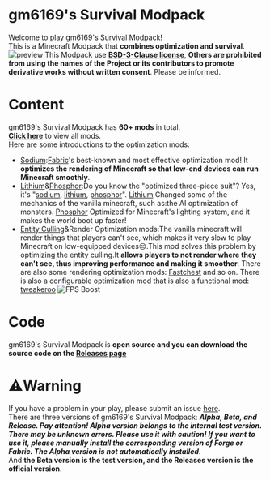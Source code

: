 gm6169's Survival Modpack
====
Welcome to play gm6169's Survival Modpack!\
This is a Minecraft Modpack that **combines optimization and survival**.\
![preview](https://s1.ax1x.com/2022/06/21/jSFJOI.jpg)
This Modpack use [**BSD-3-Clause license**](https://github.com/gm6169/gm6169_s_Survival_Modpack/blob/main/LICENSE), **Others are prohibited from using the names of the Project or its contributors to promote derivative works without written consent**. Please be informed.
# Content
gm6169's Survival Modpack has **60+ mods** in total.\
[**Click here**](https://github.com/gm6169/gm6169_s_Survival_Modpack/blob/main/modlist.md) to view all mods.\
Here are some introductions to the optimization mods:
* [Sodium](https://www.curseforge.com/minecraft/mc-mods/sodium):[Fabric](https://fabricmc.net/)'s best-known and most effective optimization mod! It **optimizes the rendering of Minecraft so that low-end devices can run Minecraft smoothly**.
* [Lithium](https://www.curseforge.com/minecraft/mc-mods/lithium)&[Phosphor](https://www.curseforge.com/minecraft/mc-mods/phosphor):Do you know the "optimized three-piece suit"? Yes, it's "[sodium](https://www.curseforge.com/minecraft/mc-mods/sodium), [lithium](https://www.curseforge.com/minecraft/mc-mods/lithium), [phosphor](https://www.curseforge.com/minecraft/mc-mods/phosphor)". [Lithium](https://www.curseforge.com/minecraft/mc-mods/lithium) Changed some of the mechanics of the vanilla minecraft, such as:the AI optimization of monsters. [Phosphor](https://www.curseforge.com/minecraft/mc-mods/phosphor) Optimized for Minecraft's lighting system, and it makes the world boot up faster!
* [Entity Culling](https://www.curseforge.com/minecraft/mc-mods/entityculling)&Render Optimization mods:The vanilla minecraft will render things that players can't see, which makes it very slow to play Minecraft on low-equipped devices:pensive:.This mod solves this problem by optimizing the entity culling.It **allows players to not render where they can't see, thus improving performance and making it smoother**. There are also some rendering optimization mods: [Fastchest](https://www.curseforge.com/minecraft/mc-mods/fastchest) and so on. There is also a configurable optimization mod that is also a functional mod: [tweakeroo](https://www.curseforge.com/minecraft/mc-mods/tweakeroo)
![FPS Boost](https://s1.ax1x.com/2022/06/22/jpaORU.jpg)
# Code
gm6169's Survival Modpack is **open source and you can download the source code on the [Releases page](https://github.com/gm6169/gm6169_s_Survival_Modpack/releases)**
# ⚠️Warning
If you have a problem in your play, please submit an issue [here](https://github.com/gm6169/gm6169_s_Survival_Modpack/issues).\
There are three versions of gm6169's Survival Modpack: ***Alpha, Beta, and Release.
Pay attention! Alpha version belongs to the internal test version. There may be unknown errors. Please use it with caution! If you want to use it, please manually install the corresponding version of Forge or Fabric. The Alpha version is not automatically installed***.\
And **the Beta version is the test version, and the Releases version is the official version**.
